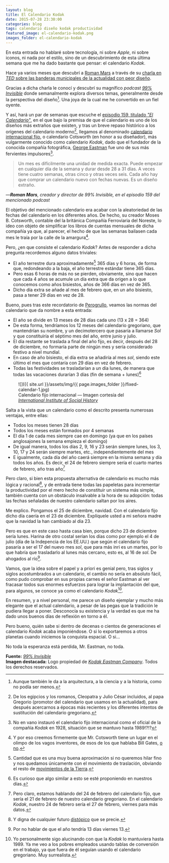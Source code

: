 ```yaml
---
layout: blog
title: El Calendario Kodak
date: 2015-07-28 23:30:00
categories: blog
tags: calendario diseño kodak productividad
featured_image: el-calendario-kodak.png
images_folder: el-calendario-kodak
---
```

En esta entrada no hablaré sobre tecnología, ni sobre *Apple*, ni sobre iconos, ni nada por el estilo, sino de un descubrimiento de esta última semana que me ha dado bastante que pensar: el calendario *Kodak*.<Sigue Leyendo>

Hace ya varios meses que descubrí a [Roman Mars](https://twitter.com/romanmars) a través de su [charla en *TED* sobre las banderas municipales de la actualidad con peor diseño](https://www.ted.com/talks/roman_mars_why_city_flags_may_be_the_worst_designed_thing_you_ve_never_noticed).

Gracias a dicha charla le conocí y descubrí su magnífico *podcast* [*99% Invisible*](http://99percentinvisible.org) donde semanalmente explora diversos temas, generalmente desde la perspectiva del diseño[^1]. Una joya de la cual me he convertido en un fiel oyente.

[^1]: Aunque también le da a la arquitectura, a la ciencia y a la historia, como no podía ser menos.

Y así, hará un par de semanas que escuche el [episodio 159, titulado *"El Calendario"*](http://99percentinvisible.org/episode/the-calendar/), en el que bajo la premisa de que el calendario es uno de los diseños más extraños que existen, y tras un breve repaso histórico a los orígenes del calendario moderno[^2], llegamos al denominado [calendario internacional fijo](https://es.wikipedia.org/wiki/Calendario_fijo_internacional), o calendario Cotsworth (en honor a su diseñador), más vulgarmente conocido como calendario *Kodak*, dado que el fundador de la conocida compañía fotográfica, [George Eastman](https://es.wikipedia.org/wiki/George_Eastman) fue uno de sus más fervientes impulsores[^3].

[^2]: De los egipcios y los romanos, Cleopatra y Julio César incluidos, al papa Gregorio (promotor del calendario que usamos en la actualidad), para después acercarnos a épocas más recientes y los diferentes intentos de sustitución del calendario gregoriano.

[^3]: No en vano instauró el calendario fijo internacional como el oficial de la compañía *Kodak* en 1928, situación que se mantuvo hasta 1989!?!?

> Un mes es difícilmente una unidad de medida exacta. Puede empezar en cualquier día de la semana y durar desde 28 a 31 días. A veces tiene cuatro semanas, otras cinco y otras veces seis. Cada año hay que comprar un calendario nuevo con fechas nuevas. Es un diseño extraño.

<cite>—**Roman Mars**, creador y director de *99% Invisible*, en el episodio 159 del mencionado *podcast*</cite>

El objetivo del mencionado calendario era acabar con la aleatoriedad de las fechas del calendario en los diferentes años. De hecho,  su creador Moses B. Cotsworth, contable del la británica Compañía Ferroviaria del Noreste, lo ideo con objeto de simplificar los libros de cuentas mensuales de dicha compañía ya que, al parecer, el hecho de que las semanas bailasen cada mes le traía por la calle de la amargura[^4].

[^4]: Y por eso creemos firmemente que Mr. Cotsworth tiene un lugar en el olimpo de los vagos inventores, de esos de los que hablaba Bill Gates, [o no](http://quoteinvestigator.com/2014/02/26/lazy-job/).

Pero, ¿en que consiste el calendario *Kodak*? Antes de responder a dicha pregunta recordemos alguno datos triviales:

* El año terrestre dura aproximadamente[^5] 365 días y 6 horas, de forma que, redondeando a la baja, el año terrestre estándar tiene 365 días.
* Pero esas 6 horas de más no se pierden, obviamente, sino que hacen que cada 4 años se acumule un día extra que da origen a lo que conocemos como años bisiestos, años de 366 días en vez de 365.
* Dicho día extra se añade al mes de febrero que, en un año bisiesto, pasa a tener 29 días en vez de 28.  

[^5]: Cantidad que es una muy buena aproximación si no queremos hilar fino y nos quedamos únicamente con el movimiento de traslación, obviando el resto de [movimientos de la Tierra](https://es.wikipedia.org/wiki/Movimientos_de_la_Tierra).

Bueno, pues tras este recordatorio de [Perogrullo](https://es.wikipedia.org/wiki/Pedro_Grullo), veamos las normas del calendario que da nombre a esta entrada:

* El año se divide en 13 meses de 28 días cada uno (13 x 28 = 364)
* De esta forma, tendríamos los 12 meses del calendario gregoriano, que mantendrían su nombre, y un decimotercero que pasaría a llamarse *Sol* y que constituiría el séptimo mes del año, entre junio y julio.
* El día restante se traslada a final del año fijo, es decir, después del 28 de diciembre, no formaría parte de ningún mes y sería considerado festivo a nivel mundial.
* En caso de año bisiesto, el día extra se añadiría al mes *sol*, siendo este último el mes que contaría con 29 días en vez de febrero.
*  Todas las festividades se trasladarían a un día lunes, de manera que todas las vacaciones durarían 3 días (fin de semana + lunes)[^6]

[^6]: Es curioso que algo similar a esto se esté proponiendo en nuestros días.

<figure markdown="1">
![]({{ site.url }}/assets/img/{{ page.images_folder }}/fixed-calendar-1.jpg)
<figcaption>Calendario fijo internacional — Imagen cortesía del <a href="http://www.iisg.nl/collections/matter-of-time/fixed-calendar-1.php"><em>International Institute of Social History</em></a></figcaption>
</figure>

Salta a la vista que un calendario como el descrito presenta numerosas ventajas, entre ellas:

* Todos los meses tienen 28 días
* Todos los meses están formados por 4 semanas
* El día 1 de cada mes siempre cae en domingo (ya que en los países anglosajones la semana empieza el domingo)
* De igual manera, todos los días 2, 9, 16 y 23 serán siempre lunes, los 3, 10, 17 y 24 serán siempre martes, etc., independientemente del mes
* E igualmente, cada día del año caerá siempre en la misma semana y día todos los años. Es decir, el 24 de febrero siempre sería el cuarto martes de febrero, año tras año[^7]

[^7]: Pero claro, estamos hablando del 24 de febrero del calendario fijo, que sería el 21 de febrero de nuestro calendario gregoriano. En el calendario *Kodak*, nuestro 24 de febrero sería el 27 de febrero, viernes para más datos.

Pero claro, si bien esta propuesta alternativa de calendario es mucho más  lógica y racional[^8], y de entrada tiene todas las papeletas para incrementar la productividad por el mero hecho de constituir un sistema más simple, también cuenta con un obstáculo insalvable a la hora de su adopción: todas las fechas señaladas de nuestro calendario saltan por los aires.

Me explico. Pongamos el 25 de diciembre, navidad. Con el calendario fijo dicho día caería en el 23 de diciembre. Explíquele usted a mi señora madre que la navidad la han cambiado al día 23.

Pero es que en este caso hasta casa bien, porque dicho 23 de diciembre sería lunes. Harina de otro costal serían los días como por ejemplo el 4 de julio (día de la Indepencia de los EE.UU.) que según el calendario fijo pasaría a ser el 17 del nuevo mes *sol*, que para más inri es un martes, por lo que habría que trasladarlo al lunes más cercano, esto es, al 16 de *sol*. De ahogados al río[^9].

[^8]: Y digna de cualquier futuro [distópico](https://es.wikipedia.org/wiki/Distop%C3%ADa) que se precie. 
[^9]: Por no hablar de que el año tendría 13 días viernes 13.

Vamos, que la idea sobre el papel y a priori es genial pero, tras siglos y siglos acostumbrados a un calendario, el cambio no sería en absoluto fácil, como pudo comprobar en sus propias carnes el señor Eastman al ver fracasar todos sus enormes esfuerzos para lograr la implantación del que, para algunos, se conoce ya como el calendario *Kodak*[^10].

[^10]: Yo personalmente sigo alucinando con que la *Kodak* lo mantuviera hasta 1989. Ya me veo a los pobres empleados usando tablas de conversión en el trabajo, ya que fuera de él seguían usando el calendario gregoriano. Muy surrealista.

En resumen, y a nivel personal, me parece un diseño ejemplar y mucho más elegante que el actual calendario, a pesar de las pegas que la tradición le pudiera llegar a poner. Desconocía su existencia y la verdad es que me ha dado unos buenos días de reflexión en torno a él.

Pero bueno,  quién sabe si dentro de decenas o cientos de generaciones el calendario *Kodak* acaba imponiéndose. O si lo exportaremos a otros planetas cuando iniciemos la conquista espacial. O si…

No toda la esperanza está perdida, Mr. Eastman, no toda.

**Fuente:** [*99% Invisible*](http://99percentinvisible.org/episode/the-calendar/)  
**Imagen destacada:** Logo propiedad de [*Kodak Eastman Company*](http://www.kodak.com/). Todos los derechos reservados.